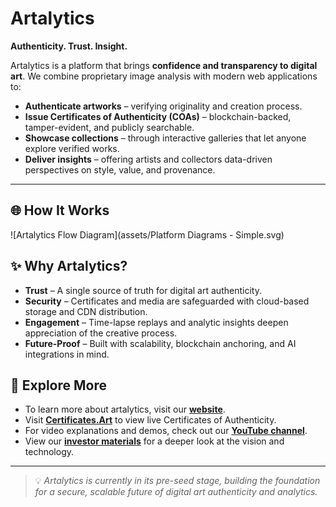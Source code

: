 # Artalytics

**Authenticity. Trust. Insight.**

Artalytics is a platform that brings **confidence and transparency to digital art**.
We combine proprietary image analysis with modern web applications to:

* **Authenticate artworks** – verifying originality and creation process.
* **Issue Certificates of Authenticity (COAs)** – blockchain-backed, tamper-evident, and publicly searchable.
* **Showcase collections** – through interactive galleries that let anyone explore verified works.
* **Deliver insights** – offering artists and collectors data-driven perspectives on style, value, and provenance.

---

## 🌐 How It Works

![Artalytics Flow Diagram](assets/Platform Diagrams - Simple.svg)


## ✨ Why Artalytics?

* **Trust** – A single source of truth for digital art authenticity.
* **Security** – Certificates and media are safeguarded with cloud-based storage and CDN distribution.
* **Engagement** – Time-lapse replays and analytic insights deepen appreciation of the creative process.
* **Future-Proof** – Built with scalability, blockchain anchoring, and AI integrations in mind.


## 📍 Explore More

* To learn more about artalytics, visit our [**website**](https://artalytics.app).
* Visit [**Certificates.Art**](https://certificates.art) to view live Certificates of Authenticity.
* For video explanations and demos, check out our [**YouTube channel**](https://www.youtube.com/@artalytics).
* View our [**investor materials**](https://investors.artalytics.app) for a deeper look at the vision and technology.

---

>💡 *Artalytics is currently in its pre-seed stage, building the foundation for a secure, scalable future of digital art authenticity and analytics.*

